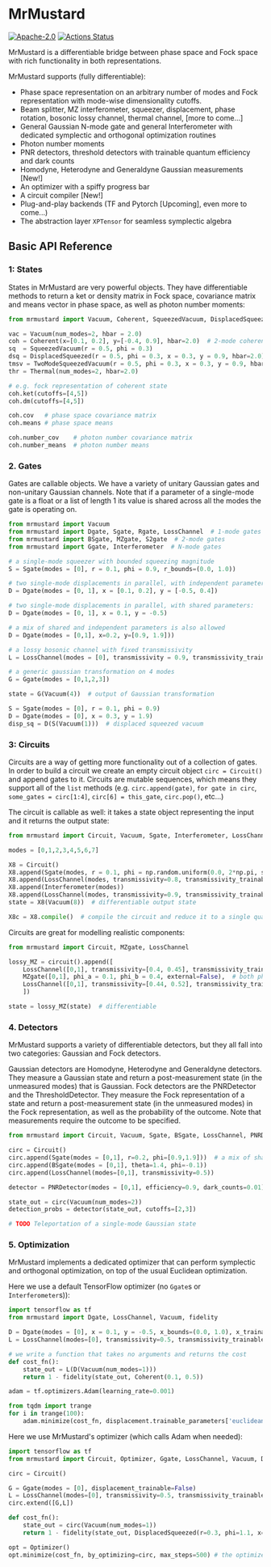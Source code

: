 # MrMustard

[![Apache-2.0](https://img.shields.io/badge/License-Apache--2.0-blue)](https://opensource.org/licenses/Apache-2.0)
[![Actions Status](https://github.com/XanaduAI/MrMustard/workflows/Tests/badge.svg)](https://github.com/XanaduAI/MrMustard/actions)


MrMustard is a differentiable bridge between phase space and Fock space with rich functionality in both representations.

MrMustard supports (fully differentiable):
- Phase space representation on an arbitrary number of modes and Fock representation with mode-wise dimensionality cutoffs.
- Beam splitter, MZ interferometer, squeezer, displacement, phase rotation, bosonic lossy channel, thermal channel, [more to come...]
- General Gaussian N-mode gate and general Interferometer with dedicated symplectic and orthogonal optimization routines
- Photon number moments
- PNR detectors, threshold detectors with trainable quantum efficiency and dark counts
- Homodyne, Heterodyne and Generaldyne Gaussian measurements [New!]
- An optimizer with a spiffy progress bar
- A circuit compiler [New!]
- Plug-and-play backends (TF and Pytorch [Upcoming], even more to come...)
- The abstraction layer `XPTensor` for seamless symplectic algebra


## Basic API Reference

### 1: States
States in MrMustard are very powerful objects. They have differentiable methods to return a ket or density matrix in Fock space, covariance matrix and means vector in phase space, as well as photon number moments:
```python
from mrmustard import Vacuum, Coherent, SqueezedVacuum, DisplacedSqueezed, Thermal

vac = Vacuum(num_modes=2, hbar = 2.0)
coh = Coherent(x=[0.1, 0.2], y=[-0.4, 0.9], hbar=2.0)  # 2-mode coherent state
sq  = SqueezedVacuum(r = 0.5, phi = 0.3)
dsq = DisplacedSqueezed(r = 0.5, phi = 0.3, x = 0.3, y = 0.9, hbar=2.0)
tmsv = TwoModeSqueezedVacuum(r = 0.5, phi = 0.3, x = 0.3, y = 0.9, hbar=2.0)
thr = Thermal(num_modes=2, hbar=2.0)

# e.g. fock representation of coherent state
coh.ket(cutoffs=[4,5])
coh.dm(cutoffs=[4,5])

coh.cov   # phase space covariance matrix
coh.means # phase space means

coh.number_cov    # photon number covariance matrix
coh.number_means  # photon number means
```


### 2. Gates
Gates are callable objects. We have a variety of unitary Gaussian gates and non-unitary Gaussian channels.
Note that if a parameter of a single-mode gate is a float or a list of length 1 its value is shared across all the modes the gate is operating on.

```python
from mrmustard import Vacuum
from mrmustard import Dgate, Sgate, Rgate, LossChannel  # 1-mode gates ; parallelizable
from mrmustard import BSgate, MZgate, S2gate  # 2-mode gates
from mrmustard import Ggate, Interferometer  # N-mode gates

# a single-mode squeezer with bounded squeezing magnitude
S = Sgate(modes = [0], r = 0.1, phi = 0.9, r_bounds=(0.0, 1.0))

# two single-mode displacements in parallel, with independent parameters:
D = Dgate(modes = [0, 1], x = [0.1, 0.2], y = [-0.5, 0.4])

# two single-mode displacements in parallel, with shared parameters:
D = Dgate(modes = [0, 1], x = 0.1, y = -0.5)

# a mix of shared and independent parameters is also allowed
D = Dgate(modes = [0,1], x=0.2, y=[0.9, 1.9]))

# a lossy bosonic channel with fixed transmissivity
L = LossChannel(modes = [0], transmissivity = 0.9, transmissivity_trainable = False)

# a generic gaussian transformation on 4 modes
G = Ggate(modes = [0,1,2,3])

state = G(Vacuum(4))  # output of Gaussian transformation

S = Sgate(modes = [0], r = 0.1, phi = 0.9)
D = Dgate(modes = [0], x = 0.3, y = 1.9)
disp_sq = D(S(Vacuum(1)))  # displaced squeezed vacuum
```


### 3: Circuits

Circuits are a way of getting more functionality out of a collection of gates.
In order to build a circuit we create an empty circuit object `circ = Circuit()` and append gates to it. 
Circuits are mutable sequences, which means they support all of the `list` methods (e.g. `circ.append(gate)`, `for gate in circ`, `some_gates = circ[1:4]`, `circ[6] = this_gate`, `circ.pop()`, etc...)

The circuit is callable as well: it takes a state object representing the input and it returns the output state:

```python
from mrmustard import Circuit, Vacuum, Sgate, Interferometer, LossChannel

modes = [0,1,2,3,4,5,6,7]

X8 = Circuit()
X8.append(Sgate(modes, r = 0.1, phi = np.random.uniform(0.0, 2*np.pi, size=8)), r_bounds=(0.0, 1.0))
X8.append(LossChannel(modes, transmissivity=0.8, transmissivity_trainable=False))  # shared over all modes
X8.append(Interferometer(modes))
X8.append(LossChannel(modes, transmissivity=0.9, transmissivity_trainable=False))  # shared over all modes
state = X8(Vacuum(8))  # differentiable output state

X8c = X8.compile()  # compile the circuit and reduce it to a single quantum channel (differentiable with caveats)
```

Circuits are great for modelling realistic components:

``` python
from mrmustard import Circuit, MZgate, LossChannel

lossy_MZ = circuit().append([
    LossChannel([0,1], transmissivity=[0.4, 0.45], transmissivity_trainable=False)  # in-couplings
    MZgate([0,1], phi_a = 0.1, phi_b = 0.4, external=False),  # both phases in the MZ
    LossChannel([0,1], transmissivity=[0.44, 0.52], transmissivity_trainable=False)  # out-couplings
    ])

state = lossy_MZ(state)  # differentiable
```

### 4. Detectors
MrMustard supports a variety of differentiable detectors, but they all fall into two categories: Gaussian and Fock detectors.

Gaussian detectors are Homodyne, Heterodyne and Generaldyne detectors. They measure a Gaussian state and return a post-measurement state (in the unmeasured modes) that is Gaussian. Fock detectors are the PNRDetector and the ThresholdDetector. They measure the Fock representation of a state and return a post-measurement state (in the unmeasured modes) in the Fock representation, as well as the probability of the outcome.
Note that measurements require the outcome to be specified.


```python
from mrmustard import Circuit, Vacuum, Sgate, BSgate, LossChannel, PNRDetector, ThresholdDetector

circ = Circuit()
circ.append(Sgate(modes = [0,1], r=0.2, phi=[0.9,1.9]))  # a mix of shared and independent parameters is allowed
circ.append(BSgate(modes = [0,1], theta=1.4, phi=-0.1))
circ.append(LossChannel(modes=[0,1], transmissivity=0.5))

detector = PNRDetector(modes = [0,1], efficiency=0.9, dark_counts=0.01)

state_out = circ(Vacuum(num_modes=2))
detection_probs = detector(state_out, cutoffs=[2,3])

# TODO Teleportation of a single-mode Gaussian state


```

### 5. Optimization
MrMustard implements a dedicated optimizer that can perform symplectic and orthogonal optimization, on top of the usual Euclidean optimization.

Here we use a default TensorFlow optimizer (no `Ggate`s or `Interferometer`s)):
```python
import tensorflow as tf
from mrmustard import Dgate, LossChannel, Vacuum, fidelity

D = Dgate(modes = [0], x = 0.1, y = -0.5, x_bounds=(0.0, 1.0), x_trainable=True, y_trainable=False)
L = LossChannel(modes=[0], transmissivity=0.5, transmissivity_trainable=False)

# we write a function that takes no arguments and returns the cost
def cost_fn():
    state_out = L(D(Vacuum(num_modes=1)))
    return 1 - fidelity(state_out, Coherent(0.1, 0.5))

adam = tf.optimizers.Adam(learning_rate=0.001)

from tqdm import trange
for i in trange(100):
    adam.minimize(cost_fn, displacement.trainable_parameters['euclidean'])
```

Here we use MrMustard's optimizer (which calls Adam when needed):
```python
import tensorflow as tf
from mrmustard import Circuit, Optimizer, Ggate, LossChannel, Vacuum, DisplacedSqueezed

circ = Circuit()

G = Ggate(modes = [0], displacement_trainable=False)
L = LossChannel(modes=[0], transmissivity=0.5, transmissivity_trainable=False)
circ.extend([G,L])

def cost_fn():
    state_out = circ(Vacuum(num_modes=1))
    return 1 - fidelity(state_out, DisplacedSqueezed(r=0.3, phi=1.1, x=-0.1, y=0.1))

opt = Optimizer()
opt.minimize(cost_fn, by_optimizing=circ, max_steps=500) # the optimizer stops earlier if the loss is stable
```
